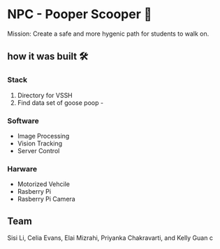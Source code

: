 ﻿# NPC - Pooper Scooper 🤘
Mission: Create a safe and more hygenic path for students to walk on.

## how it was built 🛠

### Stack 
1. Directory for VSSH
2. Find data set of goose poop - 


### Software
- Image Processing
- Vision Tracking 
- Server Control

### Harware 
- Motorized Vehcile 
- Rasberry Pi
- Rasberry Pi Camera

## Team 
Sisi Li, Celia Evans, Elai Mizrahi, Priyanka Chakravarti, and Kelly Guan
c